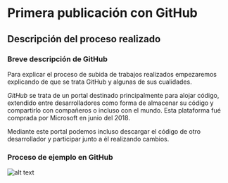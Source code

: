 # Primera publicación con GitHub
## Descripción del proceso realizado
### Breve descripción de GitHub
Para explicar el proceso de subida de trabajos realizados empezaremos explicando de que se trata GitHub y algunas de sus cualidades.

*GitHub* se trata de un portal destinado principalmente para alojar código, extendido entre desarrolladores como forma de almacenar su código y compartirlo con compañeros o incluso con el mundo.
Esta plataforma fué comprada por Microsoft en junio del 2018.

Mediante este portal podemos incluso descargar el código de otro desarrollador y participar junto a él realizando cambios.

### Proceso de ejemplo en GitHub

![alt text]()
